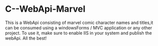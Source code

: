 # C--WebApi-Marvel
This is a WebApi consisting of marvel comic character names and titles,it can be consumed using a windowsForms / MVC application or any other project. To use it, make sure to enable IIS in your system and publish the webApi.
All the best!
